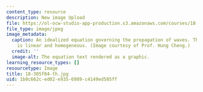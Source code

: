 ```yaml
---
content_type: resource
description: New image Upload
file: https://ol-ocw-studio-app-production.s3.amazonaws.com/courses/18-305-advanced-analytic-methods-in-science-and-engineering-fall-2004/1b0c662ced02e9356989c4149ed585ff_18-305f04-th.jpg
file_type: image/jpeg
image_metadata:
  caption: An idealized equation governing the propagation of waves. This equation
    is linear and homogeneous. (Image courtesy of Prof. Hung Cheng.)
  credit: ''
  image-alt: The equation text rendered as a graphic.
learning_resource_types: []
resourcetype: Image
title: 18-305f04-th.jpg
uid: 1b0c662c-ed02-e935-6989-c4149ed585ff
---
```

